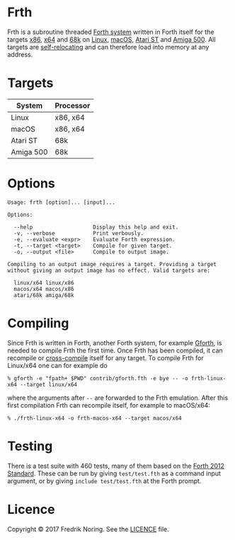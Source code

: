 # Frth

Frth is a subroutine threaded
[Forth system](https://en.wikipedia.org/wiki/Forth_(programming_language))
written in Forth itself for the targets
[x86](https://en.wikipedia.org/wiki/X86),
[x64](https://en.wikipedia.org/wiki/X86-64) and
[68k](https://en.wikipedia.org/wiki/Motorola_68000) on
[Linux](https://en.wikipedia.org/wiki/Linux),
[macOS](https://en.wikipedia.org/wiki/MacOS),
[Atari ST](https://en.wikipedia.org/wiki/Atari_ST) and
[Amiga 500](https://en.wikipedia.org/wiki/Amiga_500). All targets are
[self-relocating](https://en.wikipedia.org/wiki/Self-relocation)
and can therefore load into memory at any address.

# Targets

System | Processor
--- | ---
Linux | x86, x64
macOS | x86, x64
Atari ST | 68k
Amiga 500 | 68k

# Options

```
Usage: frth [option]... [input]...

Options:

  --help                   Display this help and exit.
  -v, --verbose            Print verbously.
  -e, --evaluate <expr>    Evaluate Forth expression.
  -t, --target <target>    Compile for given target.
  -o, --output <file>      Compile to output image.

Compiling to an output image requires a target. Providing a target
without giving an output image has no effect. Valid targets are:

  linux/x64 linux/x86
  macos/x64 macos/x86
  atari/68k amiga/68k
```

# Compiling

Since Frth is written in Forth, another Forth system, for example
[Gforth](https://en.wikipedia.org/wiki/Gforth), is needed to compile Frth
the first time. Once Frth has been compiled, it can recompile or
[cross-compile](https://en.wikipedia.org/wiki/Cross_compiler) itself for any
target. To compile Frth for Linux/x64 one can for example do

```Shell
% gforth -e "fpath+ $PWD" contrib/gforth.fth -e bye -- -o frth-linux-x64 --target linux/x64
```

where the arguments after `--` are forwarded to the Frth emulation. After
this first compilation Frth can recompile itself, for example to macOS/x64:

```Shell
% ./frth-linux-x64 -o frth-macos-x64 --target macos/x64
```

# Testing

There is a test suite with 460 tests, many of them based on the
[Forth 2012 Standard](http://forth-standard.org/standard/testsuite). These can
be run by giving `test/test.fth` as a command input argument, or by giving
`include test/test.fth` at the Forth prompt.

# Licence

Copyright © 2017 Fredrik Noring. See the [LICENCE](LICENCE) file.
